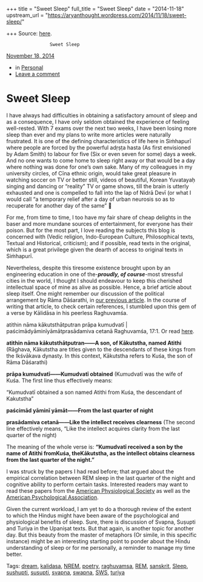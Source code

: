 +++
title = "Sweet Sleep"
full_title = "Sweet Sleep"
date = "2014-11-18"
upstream_url = "https://aryanthought.wordpress.com/2014/11/18/sweet-sleep/"

+++
Source: [here](https://aryanthought.wordpress.com/2014/11/18/sweet-sleep/).


					Sweet Sleep				



[ November 18, 2014 
](https://aryanthought.wordpress.com/2014/11/18/sweet-sleep/ "Permalink to Sweet Sleep")

-   in [Personal](https://aryanthought.wordpress.com/category/personal/)
-   [Leave a
    comment](https://aryanthought.wordpress.com/2014/11/18/sweet-sleep/#respond)

# Sweet Sleep

I have always had difficulties in obtaining a satisfactory amount of
sleep and as a consequence, I have only seldom obtained the experience
of feeling well-rested. With 7 exams over the next two weeks, I have
been losing more sleep than ever and my plans to write more articles
were naturally frustrated. It is one of the defining characteristics of
life here in Siṁhapurī where people are forced by the powerful adṛṣṭa
hasta (As first envisioned by Adam Smith) to labour for five (Six or
even seven for some) days a week. And no one wants to come home to sleep
right away or that would be a day where nothing was done for one’s own
sake. Many of my colleagues in my university circles, of Cīna ethnic
origin, would take great pleasure in watching soccer on TV or better
still, videos of beautiful, Korean Yuvatayaḥ singing and dancing or
“reality” TV or game shows, till the brain is utterly exhausted and one
is compelled to fall into the lap of Nidrā Devī (or what I would call “a
temporary relief after a day of urban neurosis so as to recuperate for
another day of the same” 🙂



For me, from time to time, I too have my fair share of cheap delights in
the baser and more mundane sources of entertainment, for everyone has
their poison. But for the most part, I love reading the subjects this
blog is concerned with (Vedic religion, Indo-European Culture,
Philosophical texts, Textual and Historical, criticism); and if
possible, read texts in the original, which is a great privilege given
the dearth of access to original texts in Siṁhapurī.



Nevertheless, despite this tiresome existence brought upon by an
engineering education in one of the-***proudly, of course***-most
stressful cities in the world, I thought I should endeavour to keep this
cherished intellectual space of mine as alive as possible. Hence, a
brief article about sleep itself. One might remember our discussion of
the political arrangement by Rāma Dāśarathi, in [our previous
article](https://aryanthought.wordpress.com/2014/09/28/the-political-genius-of-rama-dasarathi/ "The Political Genius of Rāma Dāśarathi").
In the course of writing that article, to check certain references, I
stumbled upon this gem of a verse by Kālidāsa in his peerless
Raghuvamśa.



atithin nāma kākutsthātputran prāpa kumudvatī \|  
paścimādyāminīyāmātprasādamiva cetanā Raghuvamśa, 17:1. Or
read
[here](http://www.sanskritdocuments.org/sites/giirvaani/giirvaani/rv/sargas/17_rv.htm).

**atithin nāma kākutsthātputran——A son, of Kākutstha, named Atithi**
(Rāghava, Kākutstha are titles given to the descendants of these kings
from the Ikśvākava dynasty. In this context, Kākutstha refers to Kuśa,
the son of Rāma Dāśarathi)

**prāpa kumudvatī——Kumudvatī obtained** (Kumudvatī was the wife of Kuśa.
The first line thus effectively means:

“Kumudvatī obtained a son named Atithi from Kuśa, the descendant of
Kakutstha”

**paścimād yāminī yāmāt——From the last quarter of night**

**prasādamiva cetanā——Like the intellect receives clearness** (The
second line effectively means, “Like the intellect acquires clarity from
the last quarter of the night)

The meaning of the whole verse is: **“Kumudvatī received a son by the
name of Atithi fromKuśa, theKākutstha, as the intellect obtains
clearness from the last quarter of the night.”**



I was struck by the papers I had read before; that argued about the
empirical correlation between REM sleep in the last quarter of the night
and cognitive ability to perform certain tasks. Interested readers may
want to read these papers from the [American Physiological
Society](http://www.ncbi.nlm.nih.gov/pmc/articles/PMC3768102/) as well
as the [American Psychological
Association](http://www.apa.org/monitor/jan06/onit.aspx).

Given the current workload, I am yet to do a thorough review of the
extent to which the Hindus might have been aware of the psychological
and physiological benefits of sleep. Sure, there is discussion of
Svapna, Suṣupti and Turiya in the Upaniṣat texts. But that again, is
another topic for another day. But this beauty from the master of
metaphors (Or simile, in this specific instance) might be an interesting
starting point to ponder about the Hindu understanding of sleep or for
me personally, a reminder to manage my time better.

Tags: [dream](https://aryanthought.wordpress.com/tag/dream/),
[kalidasa](https://aryanthought.wordpress.com/tag/kalidasa/),
[NREM](https://aryanthought.wordpress.com/tag/nrem/),
[poetry](https://aryanthought.wordpress.com/tag/poetry/),
[raghuvamsa](https://aryanthought.wordpress.com/tag/raghuvamsa/),
[REM](https://aryanthought.wordpress.com/tag/rem/),
[sanskrit](https://aryanthought.wordpress.com/tag/sanskrit/),
[Sleep](https://aryanthought.wordpress.com/tag/sleep/),
[sushupti](https://aryanthought.wordpress.com/tag/sushupti/),
[susupti](https://aryanthought.wordpress.com/tag/susupti/),
[svapna](https://aryanthought.wordpress.com/tag/svapna/),
[swapna](https://aryanthought.wordpress.com/tag/swapna/),
[SWS](https://aryanthought.wordpress.com/tag/sws/),
[turiya](https://aryanthought.wordpress.com/tag/turiya/)

